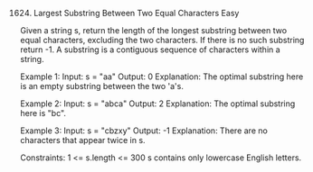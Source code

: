 1624. Largest Substring Between Two Equal Characters
Easy

Given a string s, return the length of the longest substring between two equal characters, excluding the two characters. If there is no such substring return -1.
A substring is a contiguous sequence of characters within a string.

Example 1:
Input: s = "aa"
Output: 0
Explanation: The optimal substring here is an empty substring between the two 'a's.

Example 2:
Input: s = "abca"
Output: 2
Explanation: The optimal substring here is "bc".

Example 3:
Input: s = "cbzxy"
Output: -1
Explanation: There are no characters that appear twice in s.
 
Constraints:
1 <= s.length <= 300
s contains only lowercase English letters.
